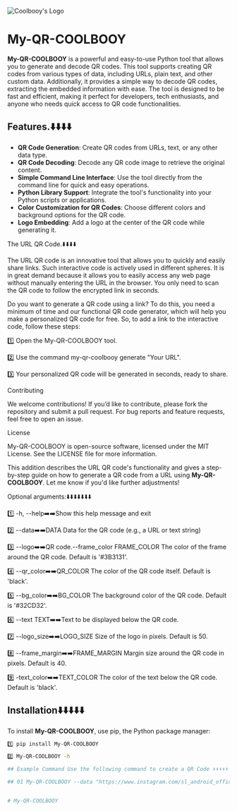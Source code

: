 ![Coolbooy's Logo](https://imgur.com/WygURRm.png)

# My-QR-COOLBOOY

**My-QR-COOLBOOY** is a powerful and easy-to-use Python tool that allows you to generate and decode QR codes. This tool supports creating QR codes from various types of data, including URLs, plain text, and other custom data. Additionally, it provides a simple way to decode QR codes, extracting the embedded information with ease. The tool is designed to be fast and efficient, making it perfect for developers, tech enthusiasts, and anyone who needs quick access to QR code functionalities.

## Features.⬇️⬇️⬇️⬇️

- **QR Code Generation**: Create QR codes from URLs, text, or any other data type.
- **QR Code Decoding**: Decode any QR code image to retrieve the original content.
- **Simple Command Line Interface**: Use the tool directly from the command line for quick and easy operations.
- **Python Library Support**: Integrate the tool's functionality into your Python scripts or applications.
- **Color Customization for QR Codes**: Choose different colors and background options for the QR code.
- **Logo Embedding**: Add a logo at the center of the QR code while generating it.

The URL QR Code.⬇️⬇️⬇️⬇️

The URL QR code is an innovative tool that allows you to quickly and easily share links. Such interactive code is actively used in different spheres. It is in great demand because it allows you to easily access any web page without manually entering the URL in the browser. You only need to scan the QR code to follow the encrypted link in seconds.

Do you want to generate a QR code using a link? To do this, you need a minimum of time and our functional QR code generator, which will help you make a personalized QR code for free. So, to add a link to the interactive code, follow these steps:

1️⃣  Open the My-QR-COOLBOOY tool.


2️⃣  Use the command my-qr-coolbooy generate "Your URL".


3️⃣  Your personalized QR code will be generated in seconds, ready to share.



Contributing

We welcome contributions! If you’d like to contribute, please fork the repository and submit a pull request. For bug reports and feature requests, feel free to open an issue.

License

My-QR-COOLBOOY is open-source software, licensed under the MIT License. See the LICENSE file for more information.

This addition describes the URL QR code's functionality and gives a step-by-step guide on how to generate a QR code from a URL using **My-QR-COOLBOOY**. Let me know if you'd like further adjustments!

Optional arguments:⬇️⬇️⬇️⬇️⬇️⬇️⬇️

1️⃣ -h, --help➡️➡️Show this help message and exit

2️⃣ --data➡️➡️DATA Data for the QR code (e.g., a URL or text string)

3️⃣ --logo➡️➡️QR code.--frame_color FRAME_COLOR The color of the frame around the QR code. Default is '#3B3131'.

4️⃣ --qr_color➡️➡️QR_COLOR The color of the QR code itself. Default is 'black'.

5️⃣ --bg_color➡️➡️BG_COLOR The background color of the QR code. Default is '#32CD32'.

6️⃣ --text TEXT➡️➡️Text to be displayed below the QR code.

7️⃣ --logo_size➡️➡️LOGO_SIZE Size of the logo in pixels. Default is 50.

8️⃣ --frame_margin➡️➡️FRAME_MARGIN Margin size around the QR code in pixels. Default is 40.

9️⃣ -text_color➡️➡️TEXT_COLOR The color of the text below the QR code. Default is 'black'.


## Installation⬇️⬇️⬇️⬇️⬇️

To install **My-QR-COOLBOOY**, use pip, the Python package manager:

```bash
1️⃣ pip install My-QR-COOLBOOY

2️⃣ My-QR-COOLBOOY -h

## Example Command Use the following command to create a QR Code ⬇️⬇️⬇️⬇️⬇️

## 01 My-QR-COOLBOOY --data "https://www.instagram.com/sl_android_official" --logo "7e666724da007c0480cd476bf91524.webp" --frame_color "#FF00FF" --qr_color "#000000" --bg_color "#006400" --text "SL Android Razor_Kenway (INSTAGRAM)" --text_color "#237789"


# My-QR-COOLBOOY
